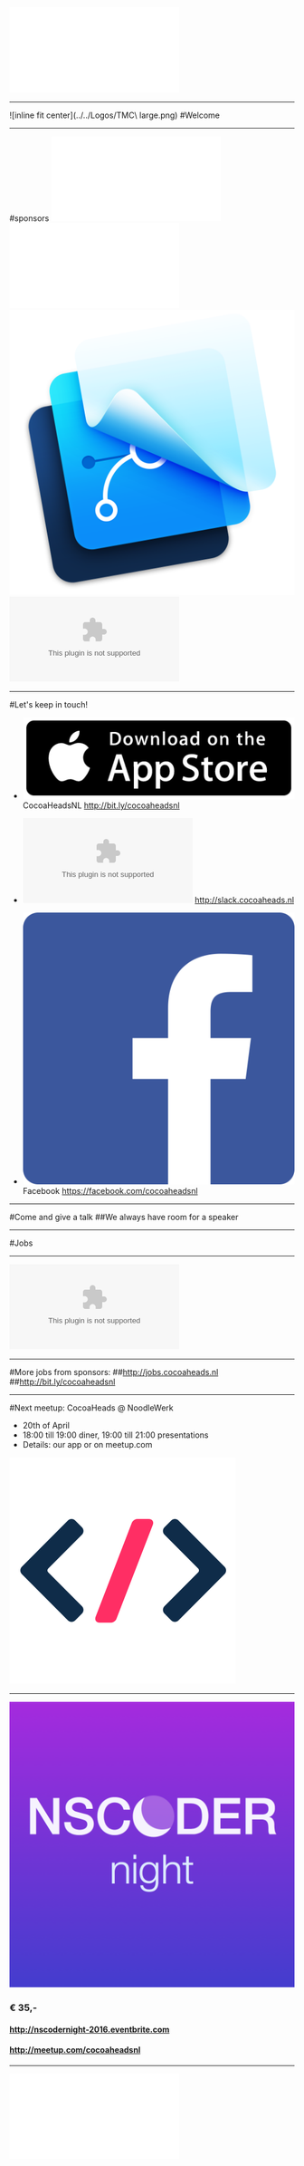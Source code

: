 ![fit](../../Logos/CocoaHeadsNL.pdf)

---
![inline fit center](../../Logos/TMC\ large.png)
#Welcome

---

#sponsors
![inline fit](../../Logos/egeniq.pdf) ![inline fit](../../Logos/xebia.pdf)
![inline fit](../../Logos/framerstudio.png) ![inline fit ](../../Logos/ING_Logo_RGB_A6.eps)

---

#Let's keep in touch!

- ![inline](../../Logos/appstore.png) CocoaHeadsNL
http://bit.ly/cocoaheadsnl

- ![inline](../../Logos/slack_cmyk.eps)
http://slack.cocoaheads.nl

- ![inline](../../Logos/Facebook_logo.png) Facebook
https://facebook.com/cocoaheadsnl

---

#Come and give a talk
##We always have room for a speaker

---

#Jobs

---

![inline fit](../../Logos/ING_Logo_RGB_A6.eps)

---

#More jobs from sponsors:
##http://jobs.cocoaheads.nl
##http://bit.ly/cocoaheadsnl

---

#Next meetup: CocoaHeads @ NoodleWerk
- 20th of April
- 18:00 till 19:00 diner, 19:00 till 21:00 presentations
- Details: our app or on meetup.com

![inline fit](../../Logos/noodlewerk.png)

---

![inline fit](../../Logos/nscodernight1024.png)

### € 35,-
#### http://nscodernight-2016.eventbrite.com
#### http://meetup.com/cocoaheadsnl

---

![fit](../../Logos/CocoaHeadsNL.pdf)

